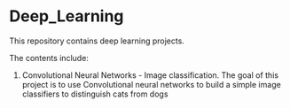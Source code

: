# Deep_Learning
This repository contains deep learning projects. 

The contents include:
1. Convolutional Neural Networks - Image classification. The goal of this project is to use Convolutional neural networks to build a simple image classifiers to distinguish cats from dogs
